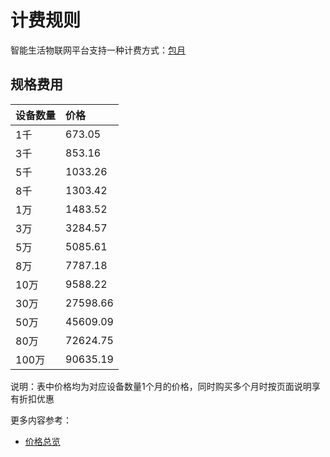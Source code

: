 # 计费规则

智能生活物联网平台支持一种计费方式：[包月](Billing-Overview.md)

 ## 规格费用
 
|设备数量   | 价格    |
|:- |:-|
|1千 |673.05|
|3千 |853.16|
|5千 |1033.26|
|8千 |1303.42|
|1万 |1483.52|
|3万 |3284.57|
|5万 |5085.61|
|8万 |7787.18|
|10万 |9588.22|
|30万 |27598.66|
|50万 |45609.09|
|80万 |72624.75|
|100万 |90635.19|

说明：表中价格均为对应设备数量1个月的价格，同时购买多个月时按页面说明享有折扣优惠

更多内容参考：

- [价格总览](Price-Overview.md)
